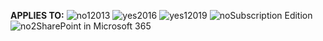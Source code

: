 <Token>**APPLIES TO:** ![no1](../media/no.png)2013 ![yes](../media/yes.png)2016 ![yes1](../media/yes.png)2019 ![no](../media/no.png)Subscription Edition ![no2](../media/no.png)SharePoint in Microsoft 365</Token>
